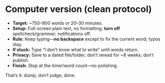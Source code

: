 # Computer version (clean protocol)

- **Target:** ~750–900 words _or_ 20–30 minutes.
- **Setup:** Full-screen plain text, no formatting; **turn off** spellcheck/grammar; notifications off.
- **Rule:** Keep typing—**no backspace** except to fix the current word; typos stay.
- **If stuck:** Type “I don’t know what to write” until words return.
- **Privacy:** Save to a dated file/folder; don’t reread for ~8 weeks; don’t publish.
- **Finish:** Stop at the timer/word count—no polishing.

That’s it: dump, don’t judge, done.